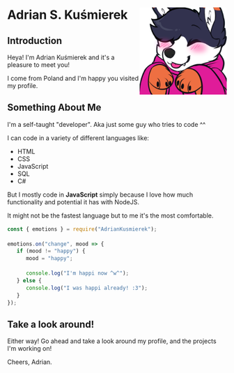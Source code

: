 # Adrian S. Kuśmierek <img align="right" width="200" height="200" src="main.png">
## Introduction
Heya! I'm Adrian Kuśmierek and it's a pleasure to meet you!

I come from Poland and I'm happy you visited my profile.
## Something About Me
I'm a self-taught "developer". Aka just some guy who tries to code ^^

I can code in a variety of different languages like:
- HTML
- CSS
- JavaScript
- SQL
- C#

But I mostly code in <b>JavaScript</b> simply because I love how much functionality and potential it has with NodeJS.

It might not be the fastest language but to me it's the most comfortable.

```js
const { emotions } = require("AdrianKusmierek");

emotions.on("change", mood => {
   if (mood != "happy") {
      mood = "happy";

      console.log("I'm happi now ^w^");
   } else {
      console.log("I was happi already! :3");
   }
});
```
## Take a look around!
Either way! Go ahead and take a look around my profile, and the projects I'm working on!

Cheers,
Adrian.
